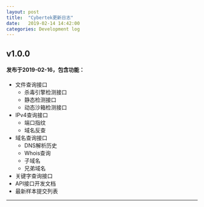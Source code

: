 ```yaml
---
layout: post
title:  "Cybertek更新日志"
date:   2019-02-14 14:42:00
categories: Development log
---
```


## v1.0.0
#### 发布于2019-02-16，包含功能：

- 文件查询接口
	- 杀毒引擎检测接口
	- 静态检测接口
	- 动态沙箱检测接口
- IPv4查询接口
	- 端口指纹
	- 域名反查
- 域名查询接口
	- DNS解析历史
	- Whois查询
	- 子域名
	- 兄弟域名
- 关键字查询接口
- API接口开发文档
- 最新样本提交列表

---
